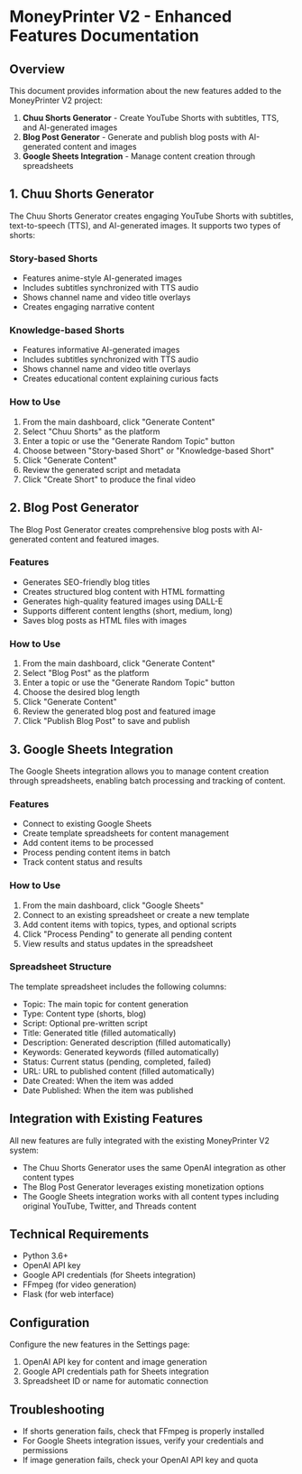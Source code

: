 # MoneyPrinter V2 - Enhanced Features Documentation

## Overview

This document provides information about the new features added to the MoneyPrinter V2 project:

1. **Chuu Shorts Generator** - Create YouTube Shorts with subtitles, TTS, and AI-generated images
2. **Blog Post Generator** - Generate and publish blog posts with AI-generated content and images
3. **Google Sheets Integration** - Manage content creation through spreadsheets

## 1. Chuu Shorts Generator

The Chuu Shorts Generator creates engaging YouTube Shorts with subtitles, text-to-speech (TTS), and AI-generated images. It supports two types of shorts:

### Story-based Shorts
- Features anime-style AI-generated images
- Includes subtitles synchronized with TTS audio
- Shows channel name and video title overlays
- Creates engaging narrative content

### Knowledge-based Shorts
- Features informative AI-generated images
- Includes subtitles synchronized with TTS audio
- Shows channel name and video title overlays
- Creates educational content explaining curious facts

### How to Use

1. From the main dashboard, click "Generate Content"
2. Select "Chuu Shorts" as the platform
3. Enter a topic or use the "Generate Random Topic" button
4. Choose between "Story-based Short" or "Knowledge-based Short"
5. Click "Generate Content"
6. Review the generated script and metadata
7. Click "Create Short" to produce the final video

## 2. Blog Post Generator

The Blog Post Generator creates comprehensive blog posts with AI-generated content and featured images.

### Features
- Generates SEO-friendly blog titles
- Creates structured blog content with HTML formatting
- Generates high-quality featured images using DALL-E
- Supports different content lengths (short, medium, long)
- Saves blog posts as HTML files with images

### How to Use

1. From the main dashboard, click "Generate Content"
2. Select "Blog Post" as the platform
3. Enter a topic or use the "Generate Random Topic" button
4. Choose the desired blog length
5. Click "Generate Content"
6. Review the generated blog post and featured image
7. Click "Publish Blog Post" to save and publish

## 3. Google Sheets Integration

The Google Sheets integration allows you to manage content creation through spreadsheets, enabling batch processing and tracking of content.

### Features
- Connect to existing Google Sheets
- Create template spreadsheets for content management
- Add content items to be processed
- Process pending content items in batch
- Track content status and results

### How to Use

1. From the main dashboard, click "Google Sheets"
2. Connect to an existing spreadsheet or create a new template
3. Add content items with topics, types, and optional scripts
4. Click "Process Pending" to generate all pending content
5. View results and status updates in the spreadsheet

### Spreadsheet Structure

The template spreadsheet includes the following columns:
- Topic: The main topic for content generation
- Type: Content type (shorts, blog)
- Script: Optional pre-written script
- Title: Generated title (filled automatically)
- Description: Generated description (filled automatically)
- Keywords: Generated keywords (filled automatically)
- Status: Current status (pending, completed, failed)
- URL: URL to published content (filled automatically)
- Date Created: When the item was added
- Date Published: When the item was published

## Integration with Existing Features

All new features are fully integrated with the existing MoneyPrinter V2 system:

- The Chuu Shorts Generator uses the same OpenAI integration as other content types
- The Blog Post Generator leverages existing monetization options
- The Google Sheets integration works with all content types including original YouTube, Twitter, and Threads content

## Technical Requirements

- Python 3.6+
- OpenAI API key
- Google API credentials (for Sheets integration)
- FFmpeg (for video generation)
- Flask (for web interface)

## Configuration

Configure the new features in the Settings page:

1. OpenAI API key for content and image generation
2. Google API credentials path for Sheets integration
3. Spreadsheet ID or name for automatic connection

## Troubleshooting

- If shorts generation fails, check that FFmpeg is properly installed
- For Google Sheets integration issues, verify your credentials and permissions
- If image generation fails, check your OpenAI API key and quota
